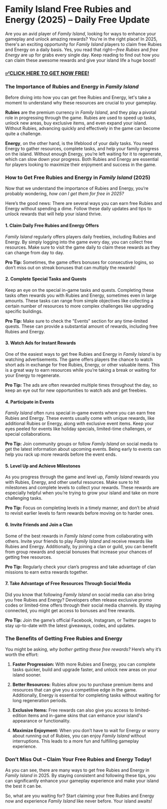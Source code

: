 # Family Island Free Rubies and Energy (2025) – Daily Free Update

Are you an avid player of *Family Island*, looking for ways to enhance your gameplay and unlock amazing rewards? You're in the right place! In 2025, there's an exciting opportunity for *Family Island* players to claim free Rubies and Energy on a daily basis. Yes, you read that right—*free Rubies* and *free Energy* are up for grabs every single day. Keep reading to find out how you can claim these awesome rewards and give your island life a huge boost!

### [✅CLICK HERE TO GET NOW FREE!](https://freeforyou.xyz/family/island/go/)

### The Importance of Rubies and Energy in *Family Island*

Before diving into how you can get free Rubies and Energy, let's take a moment to understand why these resources are crucial to your gameplay.

**Rubies** are the premium currency in *Family Island*, and they play a pivotal role in progressing through the game. Rubies are used to speed up tasks, unlock new areas, buy exclusive items, and even expand your island. Without Rubies, advancing quickly and effectively in the game can become quite a challenge. 

**Energy**, on the other hand, is the lifeblood of your daily tasks. You need Energy to gather resources, complete tasks, and help your family progress on the island. Without enough Energy, you’re left waiting for it to regenerate, which can slow down your progress. Both Rubies and Energy are essential for players looking to maximize their enjoyment and success in the game.

### How to Get Free Rubies and Energy in *Family Island* (2025)

Now that we understand the importance of Rubies and Energy, you’re probably wondering, *how can I get them for free in 2025?*

Here’s the good news: There are several ways you can earn free Rubies and Energy without spending a dime. Follow these daily updates and tips to unlock rewards that will help your island thrive.

#### 1. **Claim Daily Free Rubies and Energy Offers**
*Family Island* regularly offers players daily freebies, including Rubies and Energy. By simply logging into the game every day, you can collect free resources. Make sure to visit the game daily to claim these rewards as they can change from day to day. 

**Pro Tip:** Sometimes, the game offers bonuses for consecutive logins, so don’t miss out on streak bonuses that can multiply the rewards!

#### 2. **Complete Special Tasks and Quests**
Keep an eye on the special in-game tasks and quests. Completing these tasks often rewards you with Rubies and Energy, sometimes even in large amounts. These tasks can range from simple objectives like collecting a certain number of resources to more complex challenges like upgrading specific buildings.

**Pro Tip:** Make sure to check the "Events" section for any time-limited quests. These can provide a substantial amount of rewards, including free Rubies and Energy.

#### 3. **Watch Ads for Instant Rewards**
One of the easiest ways to get free Rubies and Energy in *Family Island* is by watching advertisements. The game offers players the chance to watch short ads in exchange for free Rubies, Energy, or other valuable items. This is a great way to earn resources while you’re taking a break or waiting for your Energy to regenerate.

**Pro Tip:** The ads are often rewarded multiple times throughout the day, so keep an eye out for new opportunities to watch ads and get freebies.

#### 4. **Participate in Events**
*Family Island* often runs special in-game events where you can earn free Rubies and Energy. These events usually come with unique rewards, like additional Rubies or Energy, along with exclusive event items. Keep your eyes peeled for events like holiday specials, limited-time challenges, or special collaborations.

**Pro Tip:** Join community groups or follow *Family Island* on social media to get the latest information about upcoming events. Being early to events can help you rack up more rewards before the event ends.

#### 5. **Level Up and Achieve Milestones**
As you progress through the game and level up, *Family Island* rewards you with Rubies, Energy, and other useful resources. Make sure to hit milestones and complete levels to collect your rewards. These rewards are especially helpful when you’re trying to grow your island and take on more challenging tasks.

**Pro Tip:** Focus on completing levels in a timely manner, and don’t be afraid to revisit earlier levels to farm rewards before moving on to harder ones.

#### 6. **Invite Friends and Join a Clan**
Some of the best rewards in *Family Island* come from collaborating with others. Invite your friends to play *Family Island* and receive rewards like Rubies and Energy. Additionally, by joining a clan or guild, you can benefit from group rewards and special bonuses that increase your chances of getting free resources.

**Pro Tip:** Regularly check your clan’s progress and take advantage of clan missions to earn extra rewards together.

#### 7. **Take Advantage of Free Resources Through Social Media**
Did you know that following *Family Island* on social media can also bring you free Rubies and Energy? Developers often release exclusive promo codes or limited-time offers through their social media channels. By staying connected, you might get access to bonuses and free rewards.

**Pro Tip:** Join the game’s official Facebook, Instagram, or Twitter pages to stay up-to-date with the latest giveaways, codes, and updates.

### The Benefits of Getting Free Rubies and Energy

You might be asking, *why bother getting these free rewards?* Here’s why it’s worth the effort:

1. **Faster Progression:** With more Rubies and Energy, you can complete tasks quicker, build and upgrade faster, and unlock new areas on your island sooner.

2. **Better Resources:** Rubies allow you to purchase premium items and resources that can give you a competitive edge in the game. Additionally, Energy is essential for completing tasks without waiting for long regeneration periods.

3. **Exclusive Items:** Free rewards can also give you access to limited-edition items and in-game skins that can enhance your island's appearance or functionality.

4. **Maximize Enjoyment:** When you don’t have to wait for Energy or worry about running out of Rubies, you can enjoy *Family Island* without interruptions. This leads to a more fun and fulfilling gameplay experience.

### Don’t Miss Out – Claim Your Free Rubies and Energy Today!

As you can see, there are many ways to get free Rubies and Energy in *Family Island* in 2025. By staying consistent and following these tips, you can significantly enhance your gameplay experience and make your island the best it can be. 

So, what are you waiting for? Start claiming your free Rubies and Energy now and experience *Family Island* like never before. Your island awaits!
